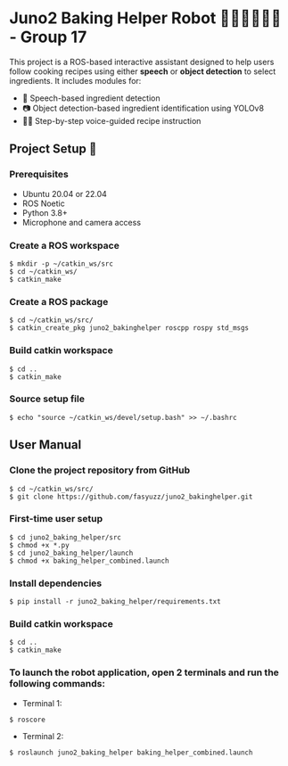 # Juno2 Baking Helper Robot 👩🏻‍🍳🍰🥣🍪 - Group 17

This project is a ROS-based interactive assistant designed to help users follow cooking recipes using either **speech** or **object detection** to select ingredients. It includes modules for:

- 🎤 Speech-based ingredient detection
- 📷 Object detection-based ingredient identification using YOLOv8
- 👨‍🍳 Step-by-step voice-guided recipe instruction

## Project Setup 🚀

### Prerequisites

- Ubuntu 20.04 or 22.04
- ROS Noetic
- Python 3.8+
- Microphone and camera access

### Create a ROS workspace
```
$ mkdir -p ~/catkin_ws/src
$ cd ~/catkin_ws/
$ catkin_make
```

### Create a ROS package
```
$ cd ~/catkin_ws/src/
$ catkin_create_pkg juno2_bakinghelper roscpp rospy std_msgs
```

### Build catkin workspace
```
$ cd ..
$ catkin_make
```

### Source setup file
```
$ echo "source ~/catkin_ws/devel/setup.bash" >> ~/.bashrc
```

## User Manual

### Clone the project repository from GitHub
```
$ cd ~/catkin_ws/src/
$ git clone https://github.com/fasyuzz/juno2_bakinghelper.git
```
### First-time user setup
```
$ cd juno2_baking_helper/src
$ chmod +x *.py
$ cd juno2_baking_helper/launch
$ chmod +x baking_helper_combined.launch
```
### Install dependencies
```
$ pip install -r juno2_baking_helper/requirements.txt
```
### Build catkin workspace
```
$ cd ..
$ catkin_make
```
### To launch the robot application, open 2 terminals and run the following commands:
- Terminal 1:
```
$ roscore
```
- Terminal 2:
```
$ roslaunch juno2_baking_helper baking_helper_combined.launch
